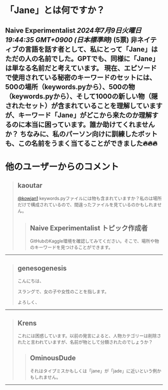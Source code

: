 # 「Jane」とは何ですか？
**Naive Experimentalist** *2024年7月9日火曜日 19:44:35 GMT+0900 (日本標準時)* (5票)
非ネイティブの言語を話す者として、私にとって「Jane」はただの人の名前でした。GPTでも、同様に「Jane」は単なる名前だと考えています。
現在、エピソードで使用されている秘密のキーワードのセットには、500の場所（keywords.pyから）、500の物（keywords.pyから）、そして1000の新しい物（隠されたセット）が含まれていることを理解していますが、キーワード「Jane」がどこから来たのか理解するのに本当に困っています。誰か助けてくれませんか？
ちなみに、私のパーソン向けに訓練したボットも、この名前をうまく当てることができました🔥🔥🔥
---
# 他のユーザーからのコメント
> ## kaoutar
> 
> [@kowjan1](https://www.kaggle.com/kowjan1) keywords.pyファイルには物も含まれていますか？私のは場所だけで構成されているので、間違ったファイルを見ているのかもしれません。
> 
> > ## Naive Experimentalist トピック作成者
> > 
> > GitHubのKaggle環境を確認してみてください。そこで、場所や物のキーワードを見つけることができます。
> 
> > 
> > 
---
> ## genesogenesis
> 
> こんにちは、
> 
> スラングで、女の子や女性のことを指します。
> 
> よろしく、
> 
> 
---
> ## Krens
> 
> これには困惑しています。以前の発言によると、人物カテゴリーは削除されたと言われていますが、名前が物として分類されたのでしょうか？
> 
> > ## OminousDude
> > 
> > それはタイプミスかもしくは「jane」が「jade」に近いという例かもしれません。
> 
> > 
---
